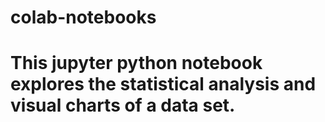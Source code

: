 # colab-notebooks
# This jupyter python notebook explores the statistical analysis and visual charts of a data set.